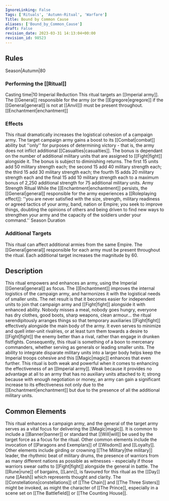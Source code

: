 ```yaml
---
IgnoreLinking: False
Tags: ['Rituals', 'Autumn-Ritual', 'Warfare']
Title: Bound by Common Cause
aliases: ['Bound_by_Common_Cause']
draft: False
revision_date: 2023-03-31 14:13:04+00:00
revision_id: 98523
---
```


## Rules
Season|Autumn|80
### Performing the [[Ritual]]
Casting time|10 Imperial Reduction
This ritual targets an [[Imperial army]]. The [[General]] responsible for the army (or the [[Egregore|egregore]] if the [[General|general]] is not at [[Anvil]]) must be present throughout.
[[Enchantment|enchantment]]
### Effects
This ritual dramatically increases the logistical cohesion of a campaign army. The target campaign army gains a boost to its [[Combat|combat]] ability but ''only'' for purposes of determining victory - that is, the army does not inflict additional [[Casualties|casualties]]. The bonus is dependant on the number of additional military units that are assigned to [[Fight|fight]] alongside it. The bonus is subject to diminishing returns. The first 15 units add 50 military strength each; the second 15 add 40 military strength each; the third 15 add 30 military strength each; the fourth 15 adds 20 military strength each and the final 15 add 10 military strength each to a maximum bonus of 2,250 additional strength for 75 additional military units. 
Army Strength Ritual
While the [[Enchantment|enchantment]] persists, the [[General|general]] responsible for the army experiences a [[Roleplaying effect]]: ''you are never satisfied with the size, strength, military readiness or agreed tactics of your army, band, nation or Empire; you seek to improve things, doubting the opinions of others and being driven to find new ways to strengthen your army and the capacity of the soldiers under your command.''
Season Duration
### Additional Targets
This ritual can affect additional armies from the same Empire. The [[General|general]] responsible for each army must be present throughout the ritual. Each additional target increases the magnitude by 60.
## Description
This ritual empowers and enhances an army, using the Imperial [[General|general]] as focus. The [[Enchantment]] improves the internal logistics of the campaign army, and harmonizes it with the logistical needs of smaller units. The net result is that it becomes easier for independent units to join that campaign army and [[Fight|fight]] alongside it with enhanced ability. Nobody misses a meal, nobody goes hungry, everyone has dry clothes, good boots, sharp weapons, clean armour... the ritual serendipitously arranges things so that temporary auxiliaries [[Fight|fight]] effectively alongside the main body of the army. It even serves to minimize and quell inter-unit rivalries, or at least turn them towards a desire to [[Fight|fight]] the enemy better than a rival, rather than engage in drunken fistfights. Consequently, this ritual is something of a boon to mercenary commanders, whether serving as generals or leading smaller units. The ability to integrate disparate military units into a larger body helps keep the Imperial troops cohesive and this [[Magic|magic]] enhances that even further. 
This ritual is both weak and powerful when it comes to enhancing the effectiveness of an [[Imperial army]]. Weak because it provides no advantage at all to an army that has no auxiliary units attached to it; strong because with enough negotiation or money, an army can gain a significant increase to its effectiveness not only due to the [[Enchantment|enchantment]] but due to the presence of all the additional military units.
## Common Elements
This ritual enhances a campaign army, and the general of the target army serves as a vital focus for delivering the [[Magic|magic]]. It is common to include a [[Banner|banner]] or standard that [[Will|will]] be used by the target force as a focus for the ritual. Other common elements include the invocation of [[Paragons and Exemplars]] of [[Wisdom]] and [[Loyalty]]. Other elements include girding or crowning [[The Military|the military]] leader, the rhythmic beat of military drums, the presence of warriors from as many different nations as possible as witnesses - especially if those warriors swear oaths to [[Fight|fight]] alongside the general in battle.
The [[Rune|rune]] of bargains, [[Lann]], is favoured for this ritual as the [[Day]] rune [[Aesh]] which represents thought and clarity. The [[Constellations|constellations]] of [[The Chain]] and [[The Three Sisters]] might be invoked, as might the character of [[The Prince]], especially in a scene set on [[The Battlefield]] or [[The Counting House]].